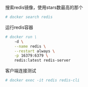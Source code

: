 搜索redis镜像，使用stars数最高的那个

```sh
# docker search redis
```

运行redis容器

```sh
# docker run \
	-d \
	--name redis \
	--restart always \
	-p 16379:6379 \
	redis:latest redis-server 
```

客户端连接测试

```sh
# docker exec -it redis redis-cli
```


